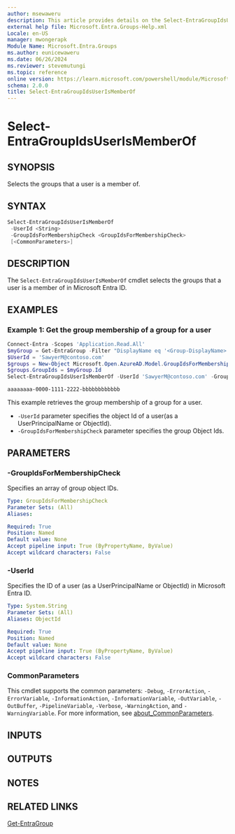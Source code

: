 ```yaml
---
author: msewaweru
description: This article provides details on the Select-EntraGroupIdsUserIsMemberOf command.
external help file: Microsoft.Entra.Groups-Help.xml
Locale: en-US
manager: mwongerapk
Module Name: Microsoft.Entra.Groups
ms.author: eunicewaweru
ms.date: 06/26/2024
ms.reviewer: stevemutungi
ms.topic: reference
online version: https://learn.microsoft.com/powershell/module/Microsoft.Entra/Select-EntraGroupIdsUserIsMemberOf
schema: 2.0.0
title: Select-EntraGroupIdsUserIsMemberOf
---
```


# Select-EntraGroupIdsUserIsMemberOf

## SYNOPSIS

Selects the groups that a user is a member of.

## SYNTAX

```powershell
Select-EntraGroupIdsUserIsMemberOf
 -UserId <String>
 -GroupIdsForMembershipCheck <GroupIdsForMembershipCheck>
 [<CommonParameters>]
```

## DESCRIPTION

The `Select-EntraGroupIdsUserIsMemberOf` cmdlet selects the groups that a user is a member of in Microsoft Entra ID.

## EXAMPLES

### Example 1: Get the group membership of a group for a user

```powershell
Connect-Entra -Scopes 'Application.Read.All'
$myGroup = Get-EntraGroup -Filter "DisplayName eq '<Group-DisplayName>'"
$UserId = 'SawyerM@contoso.com'
$groups = New-Object Microsoft.Open.AzureAD.Model.GroupIdsForMembershipCheck
$groups.GroupIds = $myGroup.Id
Select-EntraGroupIdsUserIsMemberOf -UserId 'SawyerM@contoso.com' -GroupIdsForMembershipCheck $groups
```

```Output
aaaaaaaa-0000-1111-2222-bbbbbbbbbbbb
```

This example retrieves the group membership of a group for a user.

- `-UserId` parameter specifies the object Id of a user(as a UserPrincipalName or ObjectId).
- `-GroupIdsForMembershipCheck` parameter specifies the group Object Ids.

## PARAMETERS

### -GroupIdsForMembershipCheck

Specifies an array of group object IDs.

```yaml
Type: GroupIdsForMembershipCheck
Parameter Sets: (All)
Aliases:

Required: True
Position: Named
Default value: None
Accept pipeline input: True (ByPropertyName, ByValue)
Accept wildcard characters: False
```

### -UserId

Specifies the ID of a user (as a UserPrincipalName or ObjectId) in Microsoft Entra ID.

```yaml
Type: System.String
Parameter Sets: (All)
Aliases: ObjectId

Required: True
Position: Named
Default value: None
Accept pipeline input: True (ByPropertyName, ByValue)
Accept wildcard characters: False
```

### CommonParameters

This cmdlet supports the common parameters: `-Debug`, `-ErrorAction`, `-ErrorVariable`, `-InformationAction`, `-InformationVariable`, `-OutVariable`, `-OutBuffer`, `-PipelineVariable`, `-Verbose`, `-WarningAction`, and `-WarningVariable`. For more information, see [about_CommonParameters](https://go.microsoft.com/fwlink/?LinkID=113216).

## INPUTS

## OUTPUTS

## NOTES

## RELATED LINKS

[Get-EntraGroup](Get-EntraGroup.md)
